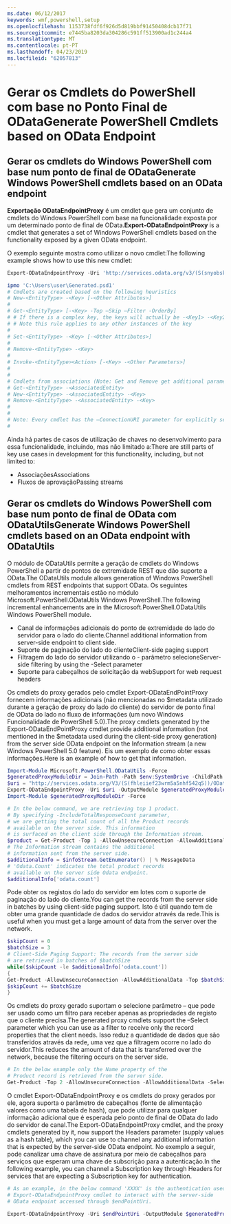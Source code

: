 ```yaml
---
ms.date: 06/12/2017
keywords: wmf,powershell,setup
ms.openlocfilehash: 1153738fdf6f926d5d819bbf91450408dcb17f71
ms.sourcegitcommit: e7445ba8203da304286c591ff513900ad1c244a4
ms.translationtype: MT
ms.contentlocale: pt-PT
ms.lasthandoff: 04/23/2019
ms.locfileid: "62057813"
---
```

# <a name="generate-powershell-cmdlets-based-on-odata-endpoint"></a><span data-ttu-id="c6541-102">Gerar os Cmdlets do PowerShell com base no Ponto Final de OData</span><span class="sxs-lookup"><span data-stu-id="c6541-102">Generate PowerShell Cmdlets based on OData Endpoint</span></span>

## <a name="generate-windows-powershell-cmdlets-based-on-an-odata-endpoint"></a><span data-ttu-id="c6541-103">Gerar os cmdlets do Windows PowerShell com base num ponto de final de OData</span><span class="sxs-lookup"><span data-stu-id="c6541-103">Generate Windows PowerShell cmdlets based on an OData endpoint</span></span>

<span data-ttu-id="c6541-104">**Exportação ODataEndpointProxy** é um cmdlet que gera um conjunto de cmdlets do Windows PowerShell com base na funcionalidade exposta por um determinado ponto de final de OData.</span><span class="sxs-lookup"><span data-stu-id="c6541-104">**Export-ODataEndpointProxy** is a cmdlet that generates a set of Windows PowerShell cmdlets based on the functionality exposed by a given OData endpoint.</span></span>

<span data-ttu-id="c6541-105">O exemplo seguinte mostra como utilizar o novo cmdlet:</span><span class="sxs-lookup"><span data-stu-id="c6541-105">The following example shows how to use this new cmdlet:</span></span>

```powershell
Export-ODataEndpointProxy -Uri 'http://services.odata.org/v3/(S(snyobsk1hhutkb2yulwldgf1))/odata/odata.svc' -OutputModule C:\Users\user\Generated.psd1

ipmo 'C:\Users\user\Generated.psd1'
# Cmdlets are created based on the following heuristics
# New-<EntityType> -<Key> [-<Other Attributes>]
#
# Get-<EntityType> [-<Key> -Top –Skip –Filter -OrderBy]
# # If there is a complex key, the keys will actually be -<Key1> -<Key2>…
# # Note this rule applies to any other instances of the key
#
# Set-<EntityType> -<Key> [-<Other Attributes>]
#
# Remove-<EntityType> -<Key>
#
# Invoke-<EntityType><Action> [-<Key> -<Other Parameters>]
#
#
# Cmdlets from associations (Note: Get and Remove get additional parameter sets)
# Get-<EntityType> -<AssociatedEntity>
# New-<EntityType> -<AssociatedEntity> -<Key>
# Remove-<EntityType> -<AssociatedEntity> -<Key>
#
#
# Note: Every cmdlet has the –ConnectionURI parameter for explicitly setting the URI of the endpoint. This normally uses the same address that you gave the Export-ODataEndpointProxy cmdlet, but can be overridden in this fashion for the sake of similar endpoints.
#
```

<span data-ttu-id="c6541-106">Ainda há partes de casos de utilização de chaves no desenvolvimento para essa funcionalidade, incluindo, mas não limitado a:</span><span class="sxs-lookup"><span data-stu-id="c6541-106">There are still parts of key use cases in development for this functionality, including, but not limited to:</span></span>
-   <span data-ttu-id="c6541-107">Associações</span><span class="sxs-lookup"><span data-stu-id="c6541-107">Associations</span></span>
-   <span data-ttu-id="c6541-108">Fluxos de aprovação</span><span class="sxs-lookup"><span data-stu-id="c6541-108">Passing streams</span></span>

## <a name="generate-windows-powershell-cmdlets-based-on-an-odata-endpoint-with-odatautils"></a><span data-ttu-id="c6541-109">Gerar os cmdlets do Windows PowerShell com base num ponto de final de OData com ODataUtils</span><span class="sxs-lookup"><span data-stu-id="c6541-109">Generate Windows PowerShell cmdlets based on an OData endpoint with ODataUtils</span></span>

<span data-ttu-id="c6541-110">O módulo de ODataUtils permite a geração de cmdlets do Windows PowerShell a partir de pontos de extremidade REST que dão suporte a OData.</span><span class="sxs-lookup"><span data-stu-id="c6541-110">The ODataUtils module allows generation of Windows PowerShell cmdlets from REST endpoints that support OData.</span></span> <span data-ttu-id="c6541-111">Os seguintes melhoramentos incrementais estão no módulo Microsoft.PowerShell.ODataUtils Windows PowerShell.</span><span class="sxs-lookup"><span data-stu-id="c6541-111">The following incremental enhancements are in the Microsoft.PowerShell.ODataUtils Windows PowerShell module.</span></span>
-   <span data-ttu-id="c6541-112">Canal de informações adicionais do ponto de extremidade do lado do servidor para o lado do cliente.</span><span class="sxs-lookup"><span data-stu-id="c6541-112">Channel additional information from server-side endpoint to client side.</span></span>
-   <span data-ttu-id="c6541-113">Suporte de paginação do lado do cliente</span><span class="sxs-lookup"><span data-stu-id="c6541-113">Client-side paging support</span></span>
-   <span data-ttu-id="c6541-114">Filtragem do lado do servidor utilizando o - parâmetro selecione</span><span class="sxs-lookup"><span data-stu-id="c6541-114">Server-side filtering by using the -Select parameter</span></span>
-   <span data-ttu-id="c6541-115">Suporte para cabeçalhos de solicitação da web</span><span class="sxs-lookup"><span data-stu-id="c6541-115">Support for web request headers</span></span>

<span data-ttu-id="c6541-116">Os cmdlets do proxy gerados pelo cmdlet Export-ODataEndPointProxy fornecem informações adicionais (não mencionadas no $metadata utilizado durante a geração de proxy do lado do cliente) do servidor de ponto final de OData do lado no fluxo de informações (um novo Windows Funcionalidade de PowerShell 5.0).</span><span class="sxs-lookup"><span data-stu-id="c6541-116">The proxy cmdlets generated by the Export-ODataEndPointProxy cmdlet provide additional information (not mentioned in the $metadata used during the client-side proxy generation) from the server side OData endpoint on the Information stream (a new Windows PowerShell 5.0 feature).</span></span> <span data-ttu-id="c6541-117">Eis um exemplo de como obter essas informações.</span><span class="sxs-lookup"><span data-stu-id="c6541-117">Here is an example of how to get that information.</span></span>

```powershell
Import-Module Microsoft.PowerShell.ODataUtils -Force
$generatedProxyModuleDir = Join-Path -Path $env:SystemDrive -ChildPath 'ODataDemoProxy'
$uri = "http://services.odata.org/V3/(S(fhleiief23wrm5a5nhf542q5))/OData/OData.svc/"
Export-ODataEndpointProxy -Uri $uri -OutputModule $generatedProxyModuleDir -Force -AllowUnSecureConnection -Verbose -AllowClobber
Import-Module $generatedProxyModuleDir -Force

# In the below command, we are retrieving top 1 product.
# By specifying -IncludeTotalResponseCount parameter,
# we are getting the total count of all the Product records
# available on the server side. This information
# is surfaced on the client side through the Information stream.
$product = Get-Product -Top 1 -AllowUnsecureConnection -AllowAdditionalData -IncludeTotalResponseCount -InformationVariable infoStream
# The Information stream contains the additional
# information sent from the server side.
$additionalInfo = $infoStream.GetEnumerator() | % MessageData
# 'Odata.Count' indicates the total product records
# available on the server side Odata endpoint.
$additionalInfo['odata.count']
```

<span data-ttu-id="c6541-118">Pode obter os registos do lado do servidor em lotes com o suporte de paginação do lado do cliente.</span><span class="sxs-lookup"><span data-stu-id="c6541-118">You can get the records from the server side in batches by using client-side paging support.</span></span> <span data-ttu-id="c6541-119">Isto é útil quando tem de obter uma grande quantidade de dados do servidor através da rede.</span><span class="sxs-lookup"><span data-stu-id="c6541-119">This is useful when you must get a large amount of data from the server over the network.</span></span>

```powershell
$skipCount = 0
$batchSize = 3
# Client-Side Paging Support: The records from the server side
# are retrieved in batches of $batchSize
while($skipCount -le $additionalInfo['odata.count'])
{
Get-Product -AllowUnsecureConnection -AllowAdditionalData -Top $batchSize -Skip $skipCount
$skipCount += $batchSize
}
```

<span data-ttu-id="c6541-120">Os cmdlets do proxy gerado suportam o selecione parâmetro – que pode ser usado como um filtro para receber apenas as propriedades de registo que o cliente precisa.</span><span class="sxs-lookup"><span data-stu-id="c6541-120">The generated proxy cmdlets support the –Select parameter which you can use as a filter to receive only the record properties that the client needs.</span></span> <span data-ttu-id="c6541-121">Isso reduz a quantidade de dados que são transferidos através da rede, uma vez que a filtragem ocorre no lado do servidor.</span><span class="sxs-lookup"><span data-stu-id="c6541-121">This reduces the amount of data that is transferred over the network, because the filtering occurs on the server side.</span></span>

```powershell
# In the below example only the Name property of the
# Product record is retrieved from the server side.
Get-Product -Top 2 -AllowUnsecureConnection -AllowAdditionalData -Select Name
```

<span data-ttu-id="c6541-122">O cmdlet Export-ODataEndpointProxy e os cmdlets do proxy gerados por ele, agora suporta o parâmetro de cabeçalhos (fonte de alimentação valores como uma tabela de hash), que pode utilizar para qualquer informação adicional que é esperada pelo ponto de final de OData do lado do servidor de canal.</span><span class="sxs-lookup"><span data-stu-id="c6541-122">The Export-ODataEndpointProxy cmdlet, and the proxy cmdlets generated by it, now support the Headers parameter (supply values as a hash table), which you can use to channel any additional information that is expected by the server-side OData endpoint.</span></span> <span data-ttu-id="c6541-123">No exemplo a seguir, pode canalizar uma chave de assinatura por meio de cabeçalhos para serviços que esperam uma chave de subscrição para a autenticação.</span><span class="sxs-lookup"><span data-stu-id="c6541-123">In the following example, you can channel a Subscription key through Headers for services that are expecting a Subscription key for authentication.</span></span>

```powershell
# As an example, in the below command 'XXXX' is the authentication used by the
# Export-ODataEndpointProxy cmdlet to interact with the server-side
# OData endpoint accessed through $endPointUri.

Export-ODataEndpointProxy -Uri $endPointUri -OutputModule $generatedProxyModuleDir -Force -AllowUnSecureConnection -Verbose -Headers @{'subscription-key'='XXXX'}
```
